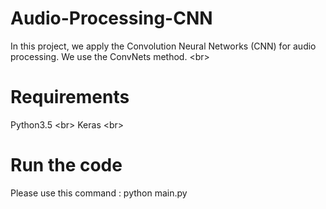 # Audio-Processing-CNN
In this project, we apply the Convolution Neural Networks (CNN) for audio processing. We use the ConvNets method. <br\>

# Requirements 
Python3.5 <br\>
Keras <br\>

# Run the code 
Please use this command : python main.py 

